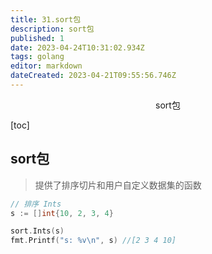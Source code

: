 ```yaml
---
title: 31.sort包
description: sort包
published: 1
date: 2023-04-24T10:31:02.934Z
tags: golang
editor: markdown
dateCreated: 2023-04-21T09:55:56.746Z
---
```


<center>sort包</center>



[toc]



## sort包

> 提供了排序切片和用户自定义数据集的函数



```go
// 排序 Ints
s := []int{10, 2, 3, 4}

sort.Ints(s)
fmt.Printf("s: %v\n", s) //[2 3 4 10]
```

